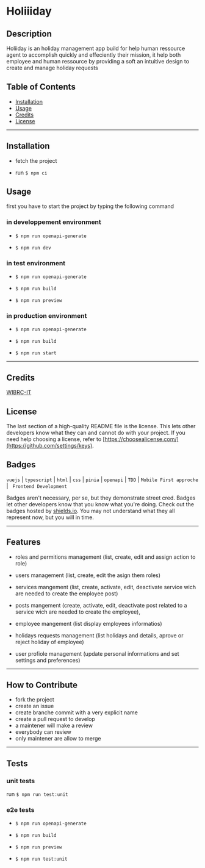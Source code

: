 # Holiiiday

## Description

Holiiday is an holiday management app build for help human ressource agent to accomplish quickly and effeciently their mission,
it help both employee and human ressource by providing a soft an intuitive design to create and manage holiday requests

## Table of Contents


- [Installation](#installation)
- [Usage](#usage)
- [Credits](#credits)
- [License](#license)

---

## Installation

- fetch the project

- run `$ npm ci`

## Usage

first you have to start the project by typing the following command

### in developpement environment

- `$ npm run openapi-generate`

- `$ npm run dev`

### in test environment

- `$ npm run openapi-generate`

- `$ npm run build`

- `$ npm run preview`


### in production environment

- `$ npm run openapi-generate`

- `$ npm run build`

- `$ npm run start`


---

## Credits

[WIBRC-IT](https://github.com/WIBRC-45920)


## License

The last section of a high-quality README file is the license. This lets other developers know what they can and cannot do with your project. If you need help choosing a license, refer to [https://choosealicense.com/](https://github.com/settings/keys).



## Badges

`vuejs` | `typescript` | `html` | `css` | `pinia` | `openapi` | `TDD` | `Mobile First approche` | ` Frontend Development`

Badges aren't necessary, per se, but they demonstrate street cred. Badges let other developers know that you know what you're doing. Check out the badges hosted by [shields.io](https://shields.io/). You may not understand what they all represent now, but you will in time.

---

## Features

- roles and permitions management (list, create, edit and assign action to role)

- users management (list, create, edit the asign them roles)

- services mangement (list, create, activate, edit, deactivate service wich are needed to create the employee post)

- posts mangement (create, activate, edit, deactivate post related to a service wich are needed to create the employee),

- employee mangement (list display employees informatios)

- holidays requests management (list holidays and details, aprove or reject holiday of employee)

- user profiole management (update personal informations and set settings and preferences)


---

## How to Contribute

- fork the project
- create an issue
- create branche commit with a very explicit name
- create a pull request to develop
- a maintener will make a review
- everybody can review
- only maintener are allow to merge

---

## Tests

### unit tests

run `$ npm run test:unit`

### e2e tests

- `$ npm run openapi-generate`

- `$ npm run build`

- `$ npm run preview`

- `$ npm run test:unit`
